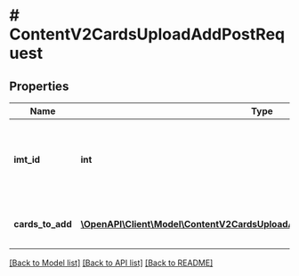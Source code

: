 # # ContentV2CardsUploadAddPostRequest

## Properties

Name | Type | Description | Notes
------------ | ------------- | ------------- | -------------
**imt_id** | **int** | &#x60;imtID&#x60; карточки товара, к которой добавляется карточка товара | [optional]
**cards_to_add** | [**\OpenAPI\Client\Model\ContentV2CardsUploadAddPostRequestCardsToAddInner[]**](ContentV2CardsUploadAddPostRequestCardsToAddInner.md) | Структура добавляемой карточки товара | [optional]

[[Back to Model list]](../../README.md#models) [[Back to API list]](../../README.md#endpoints) [[Back to README]](../../README.md)
